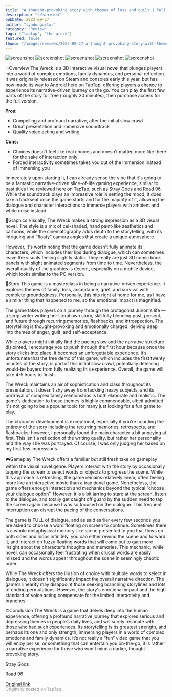 ```yaml
---
title: "A thought-provoking story with themes of loss and guilt | Full Review - The Wreck"
description: "✨Overview"
pubDate: 2023-09-27
author: "lyndonguitar"
category: "Review"
tags: ["taptap", "the-wreck"]
featured: false
thumb: "/images/reviews/2023-09-27-a-thought-provoking-story-with-themes-of-loss-and-guilt--full-review---the-wreck-0.avif"
---
```


<div class="gallery">
  <img src="/images/reviews/2023-09-27-a-thought-provoking-story-with-themes-of-loss-and-guilt--full-review---the-wreck-0.avif" alt="screenshot" />
  <img src="/images/reviews/2023-09-27-a-thought-provoking-story-with-themes-of-loss-and-guilt--full-review---the-wreck-1.avif" alt="screenshot" />
  <img src="/images/reviews/2023-09-27-a-thought-provoking-story-with-themes-of-loss-and-guilt--full-review---the-wreck-2.avif" alt="screenshot" />
  <img src="/images/reviews/2023-09-27-a-thought-provoking-story-with-themes-of-loss-and-guilt--full-review---the-wreck-3.avif" alt="screenshot" />
  <img src="/images/reviews/2023-09-27-a-thought-provoking-story-with-themes-of-loss-and-guilt--full-review---the-wreck-4.avif" alt="screenshot" />
</div>

✨Overview
The Wreck is a 3D interactive visual novel that plunges players into a world of complex emotions, family dynamics, and personal reflection. It was originally released on Steam and consoles early this year, but has now made its way to Android here on TapTap, offering players a chance to experience its narrative-driven journey on the go. You can play the first few parts of the story for free (roughly 20 minutes), then purchase access for the full version.


**Pros:**
- Compelling and profound narrative, after the initial slow crawl
- Great presentation and immersive soundtrack
- Quality voice acting and writing


**Cons:**
- Choices doesn’t feel like real choices and doesn’t matter, more like there for the sake of interaction only
- Forced interactivity sometimes takes you out of the immersion instead of immersing you


Immediately upon starting it, I can already sense the vibe that it's going to be a fantastic narrative-driven slice-of-life gaming experience, similar to past titles I've reviewed here on TapTap, such as Stray Gods and Road 96. While the soundtrack plays an impressive role in setting the mood, it does take a backseat once the game starts and for the majority of it, allowing the dialogue and character interactions to immerse players with ambient and white noise instead.

🎨Graphics
Visually, The Wreck makes a strong impression as a 3D visual novel. The style is a mix of cel-shaded, hand paint-like aesthetics and cartoons, while the cinematography adds depth to the storytelling, with its intriguing and “floaty” camera angles that create a unique atmosphere.

However, it's worth noting that the game doesn't fully animate its characters, which includes their lips during dialogue, which can sometimes leave the visuals feeling slightly static.  They really are just 3D comic book panels with slight animated segments from time to time. Nevertheless, the overall quality of the graphics is decent, especially on a mobile device, which looks similar to the PC version.

📖Story
This game is a masterclass in being a narrative-driven experience. It explores themes of family, loss, acceptance, grief, and survival with complete groundedness. Personally, this hits right at home for me, as I have a similar thing that happened to me, so the emotional impact is magnified.

The game takes players on a journey through the protagonist Junon's life — a scriptwriter writing her literal own story, skillfully blending past, present, and future through recurring memories, flashbacks, and introspection. The storytelling is thought-provoking and emotionally charged, delving deep into themes of anger, guilt, and self-acceptance.

While players might initially find the pacing slow and the narrative structure disjointed, I encourage you to push through the first hour because once the story clicks into place, it becomes an unforgettable experience. It’s unfortunate that the free demo of this game, which includes the first twenty minutes of the story, is part of this initial slow crawl, potentially deterring would-be buyers from fully realizing this experience. Overall, the game will take 4-5 hours to finish.

The Wreck maintains an air of sophistication and class throughout its presentation. It doesn't shy away from tackling heavy subjects, and its portrayal of complex family relationships is both elaborate and realistic. The game's dedication to these themes is highly commendable, albeit admitted it's not going to be a popular topic for many just looking for a fun game to play.

The character development is exceptional, especially if you’re counting the entirety of the story including the recurring memories, retrospects, and flashbacks; however, I personally found the main character a bit annoying at first. This isn't a reflection of the writing quality, but rather her personality and the way she was portrayed. Of course, I was only judging her based on my first few impressions.

🎮Gameplay
The Wreck offers a familiar but still fresh take on gameplay within the visual novel genre. Players interact with the story by occasionally tapping the screen to select words or objects to progress the scene. While this approach is refreshing, the game remains relatively linear, often feeling more like an interactive movie than a traditional game. Nonetheless, the game offers enough interaction and mechanics beyond the typical “choose your dialogue option”. However, it is a bit jarring to stare at the screen, listen to the dialogue, and totally get caught off guard by the sudden need to tap the screen again because I was so focused on the dialogue. This frequent interruption can disrupt the pacing of the conversations.

The game is FULL of dialogue, and as said earlier every few seconds you are asked to choose a word floating on screen to continue. Sometimes there is a whole metaphysical memory-like scene presented to you that flows on both sides and loops infinitely, you can either rewind the scene and forward it, and interact on fuzzy floating words that will come out to gain more insight about the character’s thoughts and memories. This mechanic, while novel, can occasionally feel frustrating when crucial words are easily missed and the words appear throughout the scene in seemingly chaotic order.

While The Wreck offers the illusion of choice with multiple words to select in dialogues, it doesn't significantly impact the overall narrative direction. The game's linearity may disappoint those seeking branching storylines and lots of ending permutations. However, the story's emotional impact and the high standard of voice acting compensate for the limited interactivity and branches.

⚖️Conclusion
The Wreck is a game that delves deep into the human experience, offering a profound narrative journey that explores serious and depressing themes in people’s daily lives, and will surely resonate with those who had such experiences. Its storytelling is its greatest strength, and perhaps its one and only strength, immersing players in a world of complex emotions and family dynamics. It’s not really a “fun” video game that you will enjoy per se, or something that can entertain you on-the-go, it is rather a narrative experience for those who won't mind a darker, thought-provoking story.

Stray Gods

Road 96

[Original link](https://www.taptap.io/post/6364111)<br><span style="font-size: 0.95em; color: #888;">Originally posted on TapTap.</span>
